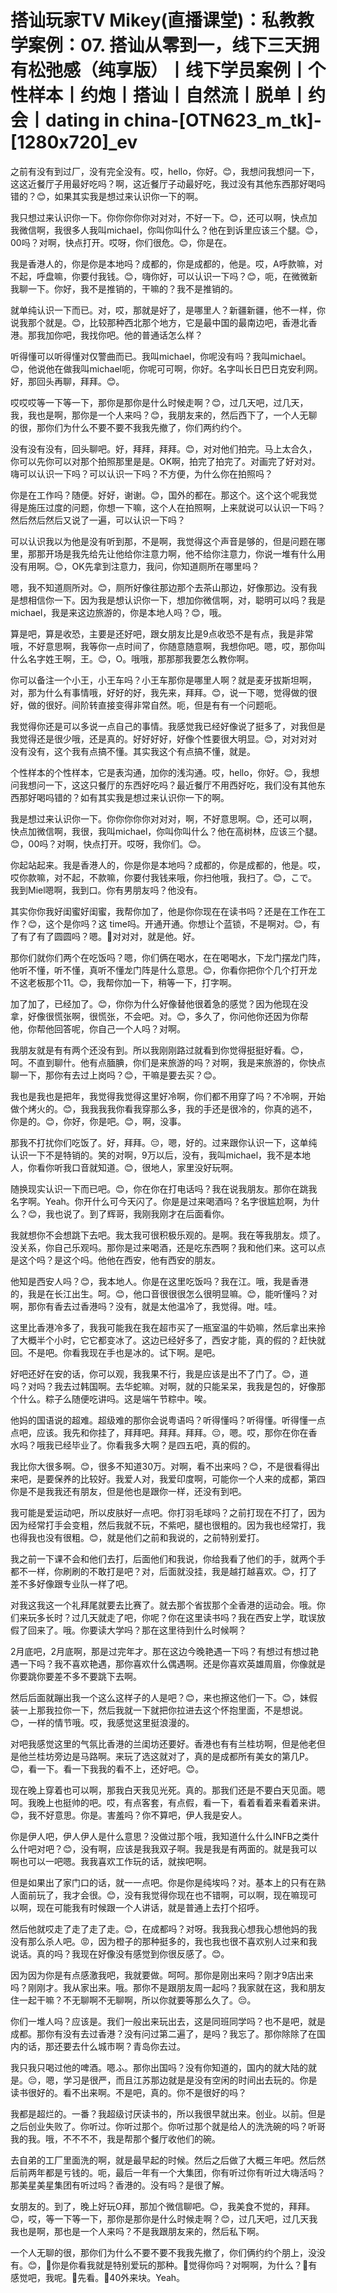 # 搭讪玩家TV  Mikey(直播课堂)：私教教学案例：07. 搭讪从零到一，线下三天拥有松弛感（纯享版）丨线下学员案例丨个性样本丨约炮丨搭讪丨自然流丨脱单丨约会丨dating in china-[OTN623_m_tk]-[1280x720]_ev

之前有没有到过厂，没有完全没有。哎，hello，你好。😊，我想问我想问一下，这这近餐厅子用最好吃吗？啊，这近餐厅子动最好吃，我过没有其他东西那好喝吗错的？😊，如果其实我是想过来认识你一下的啊。

我只想过来认识你一下。你你你你你对对对，不好一下。😊，还可以啊，快点加我微信啊，我很多人我叫michael，你叫你叫什么？他在到诉里应该三个腿。😊，00吗？对啊，快点打开。哎呀，你们很危。😊，你是在。

我是香港人的，你是你是本地吗？成都的，你是成都的，他是。哎，A呼款嘛，对不起，呼盘嘛，你要付我钱。😊，嗨你好，可以认识一下吗？😊，呃，在微微新我聊一下。你好，我不是推销的，干嘛的？我不是推销的。

就单纯认识一下而已。对，哎，那就是好了，是哪里人？新疆新疆，他不一样，你说我那个就是。😊，比较那种西北那个地方，它是最中国的最南边吧，香港北香港。那我加你吧，我找你吧。他的普通话怎么样？

听得懂可以听得懂对仅警曲而已。我叫michael，你呢没有吗？我叫michael。😊，他说他在做我叫michael呃，你呢可可啊，你好。名字叫长日巴日克安利网。好，那回头再聊，拜拜。😊。

哎哎哎等一下等一下，那你是那你是什么时候走啊？😊，过几天吧，过几天，我，我也是啊，那你是一个人来吗？😊，我朋友来的，然后西下了，一个人无聊的很，那你们为什么不要不要不我我先撤了，你们两约约个。

没有没有没有，回头聊吧。好，拜拜，拜拜。😊，对对他们拍完。马上太合久，你可以先你可以对那个拍照那里是是。OK啊，拍完了拍完了。对画完了好对对。嗨可以认识一下吗？可以认识一下吗？不方便，为什么你在拍照吗？

你是在工作吗？随便。好好，谢谢。😊，国外的都在。那这个。这个这个呢我觉得是施压过度的问题，你想一下嘛，这个人在拍照啊，上来就说可以认识一下吗？然后然后然后又说了一遍，可以认识一下吗？

可以认识我以为他是没有听到那，不是啊，我觉得这个声音是够的，但是问题在哪里，那那开场是我先给先让他给你注意力啊，他不给你注意力，你说一堆有什么用没有用啊。😊，OK先拿到注意力，我问，你知道厕所在哪里吗？

嗯，我不知道厕所对。😊，厕所好像往那边那个去茶山那边，好像那边。没有我是想相信你一下。因为我是想认识你一下，想加你微信啊，对，聪明可以吗？我是michael，我是来这边旅游的，你是本地人吗？😊，哦。

算是吧，算是收恐，主要是还好吧，跟女朋友比是9点收恐不是有点，我是非常哦，不好意思啊，我等你一点时间了，你随意随意啊，我想你吧。嗯，哎，那你叫什么名字姓王啊，王。😊，O。哦哦，那那那我要怎么教你啊。

你可以备注一个小王，小王车吗？小王车那你是哪里人啊？就是麦牙拔斯坦啊，对，那为什么有事情哦，好好的好，我先来，拜拜。😊，说一下嗯，觉得做的很好，做的很好。间阶转直接变得非常自然。呃，但是有有一个问题呃。

我觉得你还是可以多说一点自己的事情。我感觉我已经好像说了挺多了，对我但是我觉得还是很少哦，还是真的。好好好好，好像个性要很大明显。😊，对对对对没有没有，这个我有点搞不懂。其实我这个有点搞不懂，就是。

个性样本的个性样本，它是表沟通，加你的浅沟通。哎，hello，你好。😊，我想问我想问一下，这这只餐厅的东西好吃吗？最近餐厅不用西好吃，我们没有其他东西那好喝吗错的？如有其实我是想过来认识你一下的啊。

我是想过来认识你一下。你你你你你对对对，啊，不好意思啊。😊，还可以啊，快点加微信啊，我很，我叫michael，你叫你叫什么？他在高树林，应该三个腿。😊，00吗？对啊，快点打开。哎呀，我你们。😊。

你起站起来。我是香港人的，你是你是本地吗？成都的，你是成都的，他是。哎，哎你款嘛，对不起，不款嘛，你要付我钱来哦，你扫他哦，我扫了。😊，こで。我到Miel嗯啊，我到口。你有男朋友吗？他没有。

其实你你我好闺蜜好闺蜜，我帮你加了，他是你你现在在读书吗？还是在工作在工作？😊，这个是你吗？这 time吗。开通开通。你想让个蓝锁，不是啊对。😊，有了有了有了圆圆吗？嗯。🎼对对对，就是他。好。

那你们就你们两个在吃饭吗？嗯，你们俩在喝水，在在喝喝水，下龙门摆龙门阵，他听不懂，听不懂，真听不懂龙门阵是什么意思。😊，你看你把你个几个打开龙不这老板那个11。😊，我帮你加一下，稍等一下，打字啊。

加了加了，已经加了。😊，你你为什么好像替他很着急的感觉？因为他现在没拿，好像很慌张啊，很慌张，不会吧。对。😊，多久了，你问他你还因为你帮他，你帮他回答呢，你自己一个人吗？对啊。

我朋友就是有有两个还没有到。所以我刚刚路过就看到你觉得挺挺好看。😊，呵。不直到聊什。他有点腼腆，你们是来旅游的吗？对啊，我是来旅游的，你快点聊一下，那你有去过上岗吗？😊，干嘛是要去买？😊。

我也是我也是把年，我觉得我觉得这里好冷啊，你们都不用穿了吗？不冷啊，开始做个烤火的。😊，我我我我你看我穿那么多，我的手还是很冷的，你真的逃不，你是的。😊，你好，你是吧。😊，啊，没事。

那我不打扰你们吃饭了。好，拜拜。😔，嗯，好的。过来跟你认识一下，这单纯认识一下不是特销的。笑的对啊，9万以后，没有，我叫michael，我不是本地人，你看你听我口音就知道。😊，很地人，家里没好玩啊。

随换现实认识一下而已吧。😊，你在你在打电话吗？我在说我朋友。那你在跳我名字啊。Yeah。你开什么可今天闪了。你是是过来喝酒吗？名字很尴尬啊，为什么？😊，我也说了。到了辉哥，我刚我刚才在后面看你。

我就想你不会想跳下去吧。我太我可很积极乐观的。是啊。我在等我朋友。烦了。没关系，你自己乐观吗。那你是过来喝酒，还是吃东西啊？我和他们来。这可以点是这个吗？是这个吗。他他在西安，他有西安的朋友。

他知是西安人吗？😊，我本地人。你是在这里吃饭吗？我在江。哦，我是香港的，我是在长江出生。呵。😊，他口音很很很怎么很明显嘛。😊，能听懂吗？对啊，那你有香去过香港吗？没有，就是太他温冷了，我觉得。咁。哇。

这里比香港冷多了，我我可能我在我在超市买了一瓶室温的牛奶嘛，然后拿出来拎了大概半个小时，它它都变冰了。这边已经好多了，西安才能，真的假的？赶快就回。不是吧。你看我现在手也是冰的。试下啊。是吧。

好吧还好在安的话，你可以观，我我果不行，我是应该是出不了门了。😊，道吗？对吗？我去过韩国啊。去华蛇嘛。对啊，就的只能呆呆，我我是包的，好像那个什么。粽子么随便吃讲吗。这是端午节粽中。唉。

他妈的国语说的超难。超级难的那你会说粤语吗？听得懂吗？听得懂。听得懂一点点吧，应该。我先和你挂了，拜拜吧。拜拜。拜拜。😔，嗯。哎，那你在你在香水吗？哦我已经毕业了。你看我多大啊？是四五吧，真的假的。

我比你大很多啊。😊，很多不知道30万。对啊，看不出来吗？😊，不是很看得出来吧，是要保养的比较好。我爱人对，我爱印度啊，可能你一个人来的成都，第四你是不是我我还有朋友，但是他也是跟你一样，还没有到吧。

我可能是爱运动吧，所以皮肤好一点吧。你打羽毛球吗？之前打现在不打了，因为因为经常打手会变粗，然后我就不玩，不紫吧，腿也很粗的。因为我也经常打，我也得我也没有很粗。😊，就是他们之前和我说的，之前特别爱打。

我之前一下课不会和他们去打，后面他们和我说，你给我看了他们的手，就两个手都不一样，你刷刷的不敢打是吧？对，后面就没挂，我是越打越喜欢。😊，打了差不多好像跟专业队一样了吧。

对我这我这一个礼拜尾就要去比赛了。就去那个省拔那个全香港的运动会。哦。你们来玩多长时？过几天就走了吧，你呢？你在这里读书吗？我在西安上学，耽误放假了回来了。哦。你要读大学吗？那在这里待到什么时候啊？

2月底吧，2月底啊，那是过完年才。那在这边今晚艳遇一下吗？有想过有想过艳遇一下吗？我不喜欢艳遇，那你喜欢什么偶遇啊。还是你喜欢英雄周眉，你像就是你要跳你要差不多不要跳下去啊。

然后后面就蹦出我一个这么这样子的人是吧？😊，来也擦这他们一下。😊，妹假装一上那我拉你一下，然后我就一下就把你拉进去这个怀抱里面，不是想说。😊，一样的情节哦。哎，我感觉这里挺浪漫的。

对吧我感觉这里的气氛比香港的兰闺坊还要好。香港也有有兰桂坊啊，但是他老但是他兰桂坊旁边是马路啊。来玩了选这就对了，真的是成都所有美女的第几P。😊，看一下。看一下我我的看不上，还好吧。😊。

现在晚上穿着也可以啊，那我白天我见光死。真的。那我们还是不要白天见面。嗯呵。我晚上也挺帅的吧。哎，有点客套，有点假，看一下，看着看着来看着来讲。😊，我不好意思。你是。害羞吗？你不算吧，伊人我是安人。

你是伊人吧，伊人伊人是什么意思？没做过那个哦，我知道什么什么INFB之类什么什吧对吧？😊，没有啊，应该是我我双子啊。我是我是有两面的。就是我可以啊也可以一吧嗯。我我喜欢工作玩的话，就挨吧啊。

但是如果出了家门口的话，就一一点吧。你是你是纯埃吗？对。基本上的只有在熟人面前玩了，我才会很。😊，没有我觉得你现在也不错啊，可以啊，现在嘛现可以啊，现在可能我有时候跟一个人讲话，就是普通上去打个招呼。

然后他就哎走了走了走了走。😊，在成都吗？对呀。我我我心想我心想他妈的我没有那么杀人吧。😡，因为橙子的那种挺多的，我也我也很不喜欢别人过来和我说话。真的吗？我现在好像没有感觉到你很反感了。😊。

因为因为你是有点感激我吧，我就要做。呵呵。那你是刚出来吗？刚才9店出来吗？刚刚才。我从家出来。哦。那你不是跟朋友周一起吗？我家就在这，我和朋友住一起干嘛？不无聊啊不无聊啊，所以你就要等那么久了。😔。

你们一堆人吗？应该是。我们一般出来玩出去，这是同班同学吗？也不是吧，就是成都。那你有没有去过香港？没有问过第二遍了，是吗？我忘了。那你除除了在国内的话，那还要去什么城市啊？青岛你去过。

我只我只喝过他的啤酒。嗯ふ。那你出国吗？没有你知道的，国内的就大陆的就是。😔，嗯，学习是很严，而且江苏那边就是是没有空闲的时间出去玩的。你是读书很好的。看不出来啊。不是吧，真的。你不是很好的吗？

我都是超烂的。一番？我超级讨厌读书的，所以我很早就出来。创业。以前。但是之后创业失败了。你听过。你听过那个。你听过那个就是给人的洗洗碗的吗？听哥我的我。哦，不不不不，我是帮那个餐厅收他们的碗。

去自弟的工厂里面洗的啊，就是最早起的时候。然后之后做了大概三年吧。然后然后前两年都是亏钱的。呃，最后一年有一个大集团，你有听过你有听过大嗨活吗？那美星美星集团有听过吗？香港的。没有吗？是很了解。

女朋友的。到了，晚上好玩O拜，那加个微信聊吧。😊，我美食不觉的，拜拜。😊，哎，等一下等一下，那你是那你是什么时候走啊？😊，过几天吧，过几天我我也是啊，那也是一个人来吗？不是我跟朋友来的，然后私下啊。

一个人无聊的很，那你们为什么不要不要不我我先撤了，你们俩约约个朋上，没没有。😊，🎼你是你看我就是特别爱玩的那种。🎼觉得你吗？对啊啊，为什么？🎼有感觉吧，我呢。🎼先看。🎼40外来块。Yeah。

